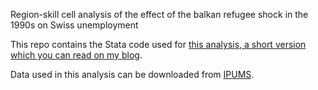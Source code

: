 Region-skill cell analysis of the effect of the balkan refugee shock in the 1990s on Swiss unemployment

This repo contains the Stata code used for [this analysis, a short version which you can read on my blog](https://mentalbreaks.rbind.io/posts/the-balkan-refugee-shock-and-the-swiss-labor-market-part-i/).
  
Data used in this analysis can be downloaded from [IPUMS](https://international.ipums.org/international/).
